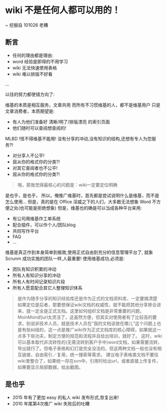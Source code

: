 # wiki 不是任何人都可以用的！

~ 挖掘自 101026 老糟

## 断言

- 任何的理由都是理由:
 - word 经验是即得的不用学习
 - wiki 无法快速使用表格
 - wiki 难以排版不好看

...

以往的努力都使错方向了:

维基的本质是相互服务，文章共用
而所有不习惯维基的人，都不是维基用户
只是文章消费者，本质期望是:

- 有人为他们准备好 清晰/明了/排版漂亮 的索引页面
- 他们随时可以查阅想查阅的!

MLBD !怪不得维基不能用!
没有分享的冲动,没有知识的结构,还想有专人为您服务?!

- 对分享人不公平!
 - 屈从你的格式你的分类?!
- 对其它查阅者也不公平!
 - 屈从你的格式你的分类?!


> 哦，那我觉得最核心的问题是：wiki一定要定位明确

是也乎，是也乎，
所以，俺推广维基时，首先都是尝试说明什么是维基，而不是怎么使用...
但是，真的是在 Office 淫威之下的人们，大多数无法想象 Word 不方便之处(也可能是拒绝想象)
但是，维基也的确是可以当成各种平台来用:

- 有公司用维基作工单系统
- 配合插件，可以作个人/团队blog
- 共同写作平台
- FAQ
- ...

维基是真正作到本身简单到极致,使用正式自由到充分的信息管理平台了,
就象 Scrunm 成功实施的团队一样,人最重要!
使用维基成功,必须是:

- 团队有知识积累的冲动
- 所有人有知识分享的冲动
- 所有人有时间记录知识片段
- 所有人愿意配合其它人整理知识体系

> 是作为随手分享的知识经验库还是作为正式的文档资料库，一定要搞清楚
> 如果定位是后者，那要想保证wiki文档的权威性，就不能把其他分享掺合进来，就一定全是正式文档。这里如何组织文档是非常重要的问题。MoinMoin的url太灵活了，这虽然方便，但其实对使用者有了比较高的要求。别说非技术人员，就是技术人员在“我的文档该放在哪儿”这个问题上也是有些纠结的，这一点是推广wiki作为正式文档库的核心障碍，如果就这一点多下些功夫，制定方便的规范和流程并且给出培训，就好了。
> 这时，wiki可以基本取代非流转性的(无需流转到客户手中)word文档，如果需要流转，导出就行了。但电子表格和幻灯是完全没法的。但这两种文档一般也没有相互链接，自由索引／复用，统一搜索等需求。
> 建议电子表格类文档不要往wiki里整合了，如果统一存在svn中，引用时给出url，或者直接上传复件，如果要显示局部数据，给出截图。


## 是也乎

- 2015 年有了更加 easy 的私人 wiki 发布形式,恢复出来!
- 2010 年尾第4次推广 wiki 失败后的吐糟